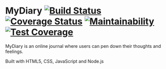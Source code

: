 # MyDiary  [![Build Status](https://travis-ci.org/iampinheirosamuel/MyDiary.svg?branch=master)](https://travis-ci.org/iampinheirosamuel/MyDiary) [![Coverage Status](https://coveralls.io/repos/github/iampinheirosamuel/MyDiary/badge.svg?branch=master)](https://coveralls.io/github/iampinheirosamuel/MyDiary?branch=master) [![Maintainability](https://api.codeclimate.com/v1/badges/4b704869dfaa7138f7e5/maintainability)](https://codeclimate.com/github/iampinheirosamuel/MyDiary/maintainability) [![Test Coverage](https://api.codeclimate.com/v1/badges/4b704869dfaa7138f7e5/test_coverage)](https://codeclimate.com/github/iampinheirosamuel/MyDiary/test_coverage)
MyDiary is an online journal where users can pen down their thoughts and feelings.

Built with HTML5, CSS, JavaScript and Node.js
